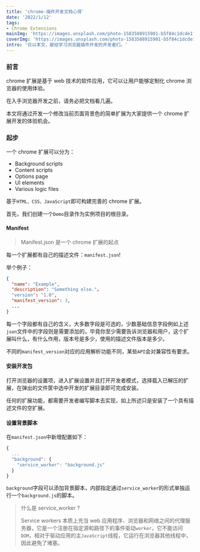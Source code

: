 ```yaml
---
title: 'chrome-插件开发文档心得'
date: '2022/1/12'
tags:
- Chrome Extensions
mainImg: 'https://images.unsplash.com/photo-1583508915901-b5f84c1dcde1?crop=entropy&cs=tinysrgb&fit=max&fm=jpg&ixid=MnwxNjUyNjZ8MHwxfHJhbmRvbXx8fHx8fHx8fDE2NDIwMDE2NTU&ixlib=rb-1.2.1&q=80&w=1080'
coverImg: 'https://images.unsplash.com/photo-1583508915901-b5f84c1dcde1?crop=entropy&cs=tinysrgb&fit=max&fm=jpg&ixid=MnwxNjUyNjZ8MHwxfHJhbmRvbXx8fHx8fHx8fDE2NDIwMDE2NTU&ixlib=rb-1.2.1&q=80&w=400'
intro: '仅以本文，献给学习浏览器插件开发的开发者们。'
---
```


### 前言

chrome 扩展是基于 web 技术的软件应用，它可以让用户能够定制化 chrome 浏览器的使用体验。

在入手浏览器开发之前，请务必把文档看几遍。

本文将通过开发一个修改当前页面背景色的简单扩展为大家提供一个 chrome 扩展开发的体验机会。

### 起步

一个 chrome 扩展可以分为：

- Background scripts
- Content scripts
- Options page
- UI elements
- Various logic files

基于`HTML、CSS、JavaScript`即可构建完善的 chrome 扩展。

首先，我们创建一个`Demo`目录作为实例项目的根目录。

#### Manifest

> Manifest.json 是一个 chrome 扩展的起点

每一个扩展都有自己的描述文件：`manifest.json`!

举个例子：

```json
{
  "name": "Example",
  "description": "Something else."，
  "version": "1.0",
  "manifest_version": 3,
  ...
}
```

每一个字段都有自己的含义，大多数字段是可选的，少数基础信息字段例如上述`json`文件中的字段则是需要添加的，毕竟你至少需要告诉浏览器和用户，这个扩展叫什么，有什么作用，版本号是多少，使用的描述文件版本是多少。

不同的`manifest_version`对应的应用解析功能不同，某些`API`会对兼容性有要求。

#### 安装开发包

打开浏览器的设置项，进入扩展设置并且打开开发者模式，选择载入已解压的扩展，在弹出的文件筐中选中开发的扩展目录即可完成安装。

任何的扩展功能，都需要开发者编写脚本去实现，如上所述只是安装了一个具有描述文件的空扩展。



#### 设置背景脚本

在`manifest.json`中新增配置如下：

```js
{
  ...
  "background": {
    "service_worker": "background.js"
  }
}
```

`background`字段可以添加背景脚本，内部指定通过`service_worker`的形式单独运行一个`background.js`的脚本。

> 什么是 service_worker ?
>
> Service workers 本质上充当 web 应用程序、浏览器和网络之间的代理服务器，它是一个注册在指定源和路径下的事件驱动`worker`，它不能访问`DOM`，相对于驱动应用的主`JavaScript`线程，它运行在浏览器其他线程中，因此避免了堵塞。

